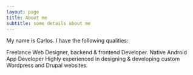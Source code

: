 ```yaml
---
layout: page
title: About me
subtitle: some details about me
---
```


My name is Carlos. I have the following qualities:

Freelance Web Designer, backend & frontend Developer. Native Android App Developer
Highly experienced in designing & developing custom Wordpress and Drupal websites.